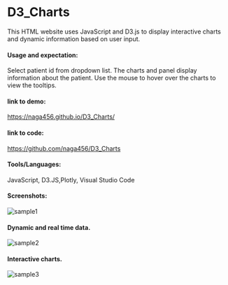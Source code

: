 # D3_Charts

This HTML website uses JavaScript and D3.js to display interactive charts and dynamic information based on user input.

#### Usage and expectation:
Select patient id from dropdown list.  The charts and panel display information about the patient.  Use the mouse to hover over the charts to view the tooltips.

#### link to demo:
https://naga456.github.io/D3_Charts/

#### link to code:
https://github.com/naga456/D3_Charts

#### Tools/Languages:
JavaScript, D3.JS,Plotly, Visual Studio Code

#### Screenshots:
![sample1](https://user-images.githubusercontent.com/23746877/65316918-d0f04600-db68-11e9-989a-b6176a7ed7f3.jpg)

#### Dynamic and real time data.
![sample2](https://user-images.githubusercontent.com/23746877/65316953-e49bac80-db68-11e9-936c-4fe0b6d340d9.jpg)

#### Interactive charts.
![sample3](https://user-images.githubusercontent.com/23746877/65316963-e7969d00-db68-11e9-9e6c-9a3fd45c30d3.jpg)
